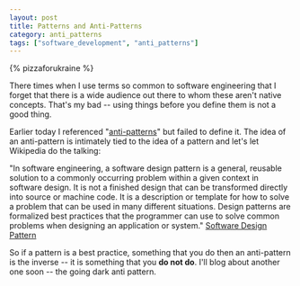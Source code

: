 ```yaml
---
layout: post
title: Patterns and Anti-Patterns
category: anti_patterns
tags: ["software_development", "anti_patterns"]
---
```

{% pizzaforukraine  %}

There times when I use terms so common to software engineering that I forget that there is a wide audience out there to whom these aren't native concepts.  That's my bad -- using things before you define them is not a good thing.  

Earlier today I referenced "[anti-patterns](https://fuzzyblog.io/blog/anti_patterns/2019/07/26/development-anti-pattern-two-objects-with-almost-the-same-structure.html)" but failed to define it.  The idea of an anti-pattern is intimately tied to the idea of a pattern and let's let Wikipedia do the talking:

"In software engineering, a software design pattern is a general, reusable solution to a commonly occurring problem within a given context in software design. It is not a finished design that can be transformed directly into source or machine code. It is a description or template for how to solve a problem that can be used in many different situations. Design patterns are formalized best practices that the programmer can use to solve common problems when designing an application or system." [Software Design Pattern](https://en.wikipedia.org/wiki/Software_design_pattern)

So if a pattern is a best practice, something that you do then an anti-pattern is the inverse -- it is something that you **do not do**.  I'll blog about another one soon -- the going dark anti pattern.